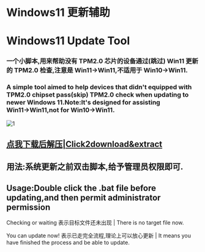 # Windows11 更新辅助

# Windows11 Update Tool

### 一个小脚本,用来帮助没有 TPM2.0 芯片的设备通过(跳过) Win11 更新的 TPM2.0 检查,注意是 Win11→Win11,不适用于 Win10→Win11.

### A simple tool aimed to help devices that didn't equipped with TPM2.0 chipset pass(skip) TPM2.0 check when updating to newer Windows 11.Note:It's designed for assisting Win11→Win11,not for Win10→Win11.
![1](https://user-images.githubusercontent.com/35332983/149905693-74adf36a-b006-4d29-be45-05860a6e4f4c.png)

## [点我下载后解压|Click2download&extract](https://github.com/wutong233/Win11_Update_without_TPM2.0/archive/refs/tags/%E8%A7%A3%E5%8E%8B%E4%BD%BF%E7%94%A8.zip)

## 用法:系统更新之前双击脚本,给予管理员权限即可.

## Usage:Double click the .bat file before updating,and then permit administrator permission

Checking or waiting 表示目标文件还未出现 | There is no target file now.

You can update now! 表示已走完全流程,理论上可以放心更新 | It means you have finished the process and be able to update.
